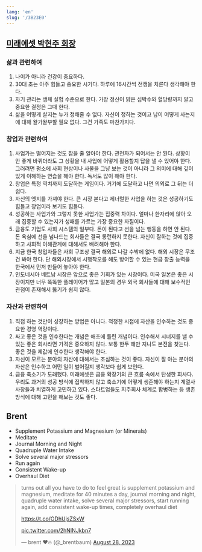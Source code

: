 ```yaml
---
lang: 'en'
slug: '/3B23E0'
---
```


## [미래에셋 박현주 회장](https://www.facebook.com/parktaeyoung/posts/pfbid02SmKBBAVkYfPEEtFBoA8zvpznR3VeXf1paV9F99VZnBbvsGVh8DYSqQkB4SY1Qu6Cl)

### 삶과 관련하여

1. 나이가 아니라 건강이 중요하다.
2. 30대 초는 아주 힘들고 중요한 시기다. 하루에 16시간씩 전쟁을 치른다 생각해야 한다.
3. 자기 관리는 생체 실험 수준으로 한다. 가장 정신이 맑은 심박수와 혈당량까지 알고 중요한 결정은 그때 한다.
4. 삶을 어떻게 살지는 누가 정해줄 수 없다. 자신이 정하는 것이고 남이 어떻게 사는지에 대해 왈가왈부할 필요 없다. 그건 가족도 마찬가지다.

### 창업과 관련하여

1. 사업가는 떨어지는 것도 잡을 줄 알아야 한다. 관전자가 되어서는 안 된다. 상황이 안 좋게 바뀌더라도 그 상황을 내 사업에 어떻게 활용할지 답을 낼 수 있어야 한다. 그러려면 평소에 사회 현상이나 사물을 그냥 보는 것이 아니라 그 의미에 대해 깊이 있게 이해하는 연습을 해야 한다. 독서도 많이 해야 한다.
2. 창업은 특정 역치까지 도달하는 게임이다. 거기에 도달하고 나면 의외로 그 뒤는 더 쉽다.
3. 자신의 엣지를 가져야 한다. 큰 시장 본다고 제너럴한 사업을 하는 것은 성공하기도 힘들고 창업이라 보기도 힘들다.
4. 성공하는 사업가와 그렇지 못한 사업가는 집중력 차이다. 얼마나 한자리에 앉아 오래 집중할 수 있는지가 성패를 가르는 가장 중요한 자질이다.
5. 금융도 기업도 사회 시스템의 일부다. 돈이 된다고 선을 넘는 행동을 하면 안 된다. 돈 욕심에 선을 넘나드는 회사들은 결국 롱런하지 못한다. 자신이 잘하는 것에 집중하고 사회적 이해관계에 대해서도 배려해야 한다.
6. 지금 한국 창업자들은 사회 구조상 결국 해외로 나갈 수밖에 없다. 해외 시장은 무조건 봐야 한다. 단 해외시장에서 시행착오를 해도 방어할 수 있는 현금 창출 능력을 한국에서 먼저 만들어 놓아야 한다.
7. 인도네시아 베트남 시장은 앞으로 좋은 기회가 있는 시장이다. 미국 일본은 좋은 시장이지만 너무 똑똑한 플레이어가 많고 일본의 경우 외국 회사들에 대해 보수적인 관점이 존재해서 뚫기가 쉽지 않다.

### 자산과 관련하여

1. 직접 하는 것만이 성장하는 방법은 아니다. 적정한 시점에 자산을 인수하는 것도 중요한 경영 역량이다.
2. 싸고 좋은 것을 인수한다는 개념은 애초에 틀린 개념이다. 인수해서 시너지를 낼 수 있는 좋은 회사라면 가격은 중요하지 않다. 보통 한두 해만 지나도 본전을 찾는다. 좋은 것을 제값에 인수한다 생각해야 한다.
3. 자신이 모르는 분야의 자산에 대해서는 조심하는 것이 좋다. 자신이 잘 아는 분야의 자산은 인수하고 어떤 일이 벌어질지 생각보다 쉽게 보인다.
4. 금융 축소기가 도래했다. 미래에셋은 금융 확장기의 큰 흐름 속에서 탄생한 회사다. 우리도 과거의 성공 방식에 집착하지 않고 축소기에 어떻게 생존해야 하는지 계열사 사장들과 치열하게 고민하고 있다. 스타트업들도 지주회사 체계로 합병하는 등 생존 방식에 대해 고민을 해보는 것도 좋다.

## Brent

- Supplement Potassium and Magnesium (or Minerals)
- Meditate
- Journal Morning and Night
- Quadruple Water Intake
- Solve several major stressors
- Run again
- Consistent Wake-up
- Overhaul Diet

<blockquote class="twitter-tweet">

turns out all you have to do to feel great is supplement potassium and magnesium, meditate for 40 minutes a day, journal morning and night, quadruple water intake, solve several major stressors, start running again, add consistent wake-up times, completely overhaul diet

<a href="https://t.co/ODhUjsZSxW">https://t.co/ODhUjsZSxW</a>

<a href="https://t.co/2hNINJkbn7">pic.twitter.com/2hNINJkbn7</a>

&mdash; brent ❤🔥 (@\_brentbaum) <a href="https://twitter.com/_brentbaum/status/1696171437273350506?ref_src=twsrc%5Etfw">August 28, 2023</a>

</blockquote>
